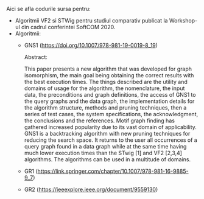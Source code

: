 Aici se afla codurile sursa pentru:
 - Algoritmii VF2 si STWig pentru studiul comparativ publicat la Workshop-ul din cadrul conferintei SoftCOM 2020.
 - Algoritmii:
    * GNS1 (https://doi.org/10.1007/978-981-19-0019-8_19)
      
      Abstract:
      
      This paper presents a new algorithm that was developed for graph isomorphism, the main goal being obtaining the correct results with the best execution times. The things described are the utility and domains of usage for the algorithm, the nomenclature, the input data, the preconditions and graph definitions, the access of GNS1 to the query graphs and the data graph, the implementation details for the algorithm structure, methods and pruning techniques, then a series of test cases, the system specifications, the acknowledgment, the conclusions and the references. Motif graph finding has gathered increased popularity due to its vast domain of applicability. GNS1 is a backtracking algorithm with new pruning techniques for reducing the search space. It returns to the user all occurrences of a query graph found in a data graph while at the same time having much lower execution times than the STwig [1] and VF2 [2,3,4] algorithms. The algorithms can be used in a multitude of domains.
    * GR1 (https://link.springer.com/chapter/10.1007/978-981-16-9885-9_7)
    * GR2 (https://ieeexplore.ieee.org/document/9559130)

